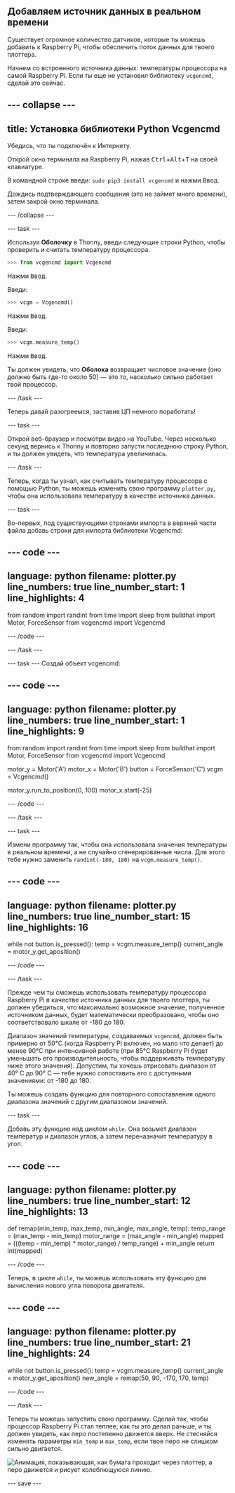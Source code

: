 ## Добавляем источник данных в реальном времени

Существует огромное количество датчиков, которые ты можешь добавить к Raspberry Pi, чтобы обеспечить поток данных для твоего плоттера.

Начнем со встроенного источника данных: температуры процессора на самой Raspberry Pi. Если ты еще не установил библиотеку `vcgencmd`, сделай это сейчас.

--- collapse ---
---
title: Установка библиотеки Python Vcgencmd
---

Убедись, что ты подключён к Интернету.

Открой окно терминала на Raspberry Pi, нажав <kbd>Ctrl</kbd>+<kbd>Alt</kbd>+<kbd>T</kbd> на своей клавиатуре.

В командной строке введи: `sudo pip3 install vcgencmd` и нажми <kbd>Ввод</kbd>.

Дождись подтверждающего сообщения (это не займет много времени), затем закрой окно терминала.

--- /collapse ---

--- task ---

Используя **Оболочку** в Thonny, введи следующие строки Python, чтобы проверить и считать температуру процессора.

```python
>>> from vcgencmd import Vcgencmd
```
Нажми <kbd>Ввод</kbd>.

Введи:
```python
>>> vcgm = Vcgencmd()
```
Нажми <kbd>Ввод</kbd>.

Введи:
```python
>>> vcgm.measure_temp()
```
Нажми <kbd>Ввод</kbd>.

Ты должен увидеть, что **Оболока** возвращает числовое значение (оно должно быть где-то около 50) — это то, насколько сильно работает твой процессор.

--- /task ---

Теперь давай разогреемся, заставив ЦП немного поработать!

--- task ---

Открой веб-браузер и посмотри видео на YouTube. Через несколько секунд вернись к Thonny и повторно запусти последнюю строку Python, и ты должен увидеть, что температура увеличилась.

--- /task ---

Теперь, когда ты узнал, как считывать температуру процессора с помощью Python, ты можешь изменить свою программу `plotter.py`, чтобы она использовала температуру в качестве источника данных.

--- task ---

Во-первых, под существующими строками импорта в верхней части файла добавь строки для импорта библиотеки Vcgencmd:

--- code ---
---
language: python
filename: plotter.py
line_numbers: true
line_number_start: 1
line_highlights: 4
---

from random import randint
from time import sleep
from buildhat import Motor, ForceSensor
from vcgencmd import Vcgencmd

--- /code ---

--- /task ---

--- task --- Создай объект vcgencmd:

--- code ---
---
language: python
filename: plotter.py
line_numbers: true
line_number_start: 1
line_highlights: 9
---

from random import randint
from time import sleep
from buildhat import Motor, ForceSensor
from vcgencmd import Vcgencmd

motor_y = Motor('A')
motor_x = Motor('B')
button = ForceSensor('C')
vcgm = Vcgencmd()

motor_y.run_to_position(0, 100)
motor_x.start(-25)

--- /code ---

--- /task ---

--- task ---

Измени программу так, чтобы она использовала значения температуры в реальном времени, а не случайно сгенерированные числа. Для этого тебе нужно заменить `randint(-180, 180)` на `vcgm.measure_temp()`.

--- code ---
---
language: python
filename: plotter.py
line_numbers: true
line_number_start: 15
line_highlights: 16
---

while not button.is_pressed():
    temp = vcgm.measure_temp()
    current_angle = motor_y.get_aposition()

--- /code ---

--- /task ---

Прежде чем ты сможешь использовать температуру процессора Raspberry Pi в качестве источника данных для твоего плоттера, ты должен убедиться, что максимально возможное значение, полученное источником данных, будет математически преобразовано, чтобы оно соответствовало шкале от -180 до 180.

Диапазон значений температуры, создаваемых `vcgencmd`, должен быть примерно от 50°C (когда Raspberry Pi включен, но мало что делает) до менее 90°C при интенсивной работе (при 85°C Raspberry Pi будет уменьшать его производительность, чтобы поддерживать температуру ниже этого значения). Допустим, ты хочешь отрисовать диапазон от 40° C до 90° C — тебе нужно сопоставить его с доступными значениями: от -180 до 180.

Ты можешь создать функцию для повторного сопоставления одного диапазона значений с другим диапазоном значений.

--- task ---

Добавь эту функцию над циклом `while`. Она возьмет диапазон температур и диапазон углов, а затем переназначит температуру в угол.

--- code ---
---
language: python
filename: plotter.py
line_numbers: true
line_number_start: 12
line_highlights: 13
---

def remap(min_temp, max_temp, min_angle, max_angle, temp):
    temp_range = (max_temp - min_temp)
    motor_range = (max_angle - min_angle)
    mapped = (((temp - min_temp) * motor_range) / temp_range) + min_angle
    return int(mapped)

--- /code ---

Теперь, в цикле `while`, ты можешь использовать эту функцию для вычисления нового угла поворота двигателя.

--- code ---
---
language: python
filename: plotter.py
line_numbers: true
line_number_start: 21
line_highlights: 24
---

while not button.is_pressed():
    temp = vcgm.measure_temp()
    current_angle = motor_y.get_aposition()
    new_angle = remap(50, 90, -170, 170, temp)
    
--- /code ---

--- /task ---

Теперь ты можешь запустить свою программу. Сделай так, чтобы процессор Raspberry Pi стал теплее, как ты это делал раньше, и ты должен увидеть, как перо постепенно движется вверх. Не стесняйся изменять параметры `min_temp` и `max_temp`, если твое перо не слишком сильно двигается.

![Анимация, показывающая, как бумага проходит через плоттер, а перо движется и рисует колеблющуюся линию.](images/plotter_demo_2.gif)


--- save ---
